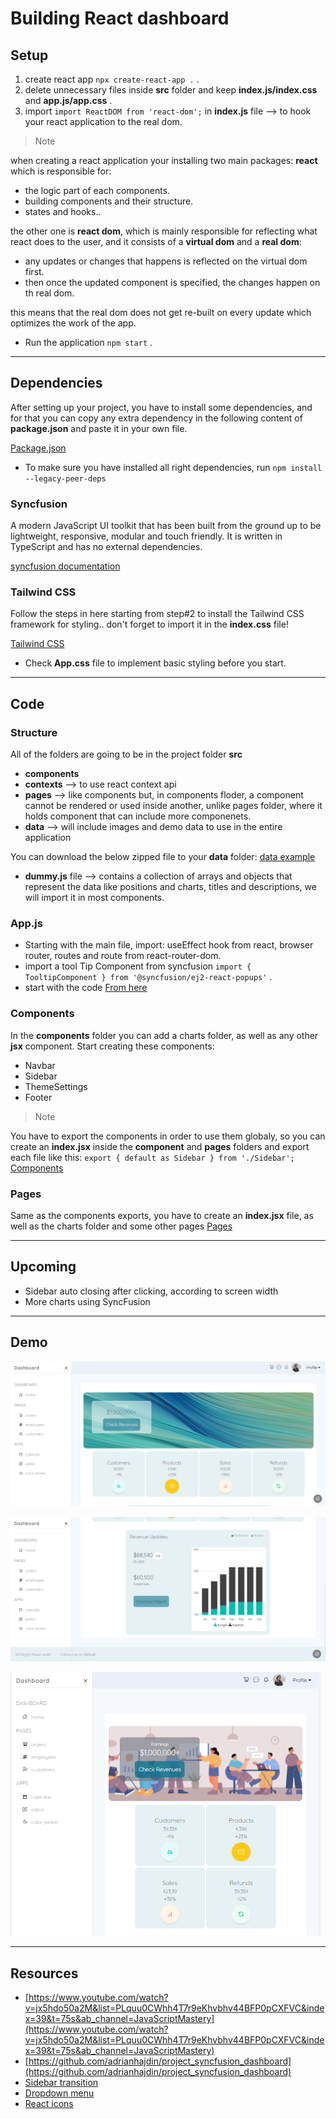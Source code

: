 # Building React dashboard
## Setup 
1. create react app `npx create-react-app .` .
2. delete unnecessary files inside **src** folder and keep **index.js/index.css** and **app.js/app.css** .
3. import `import ReactDOM from 'react-dom';` in **index.js** file --> to hook your react application to the real dom.

> Note

when creating a react application your installing two main packages: **react** which is responsible for:
- the logic part of each components.
- building components and their structure.
- states and hooks..

the other one is **react dom**, which is mainly responsible for reflecting what react does to the user, and it consists of a **virtual dom** and a **real dom**:
- any updates or changes that happens is reflected on the virtual dom first.
- then once the updated component is specified, the changes happen on th real dom.

this means that the real dom does not get re-built on every update which optimizes the work of the app.

- Run the application `npm start` .
________
## Dependencies 
After setting up your project, you have to install some dependencies, and for that you can copy any extra dependency in the following content of **package.json** and paste it in your own file.

[Package.json](https://github.com/adrianhajdin/project_syncfusion_dashboard/blob/main/package.json)

- To make sure you have installed all right dependencies, run `npm install --legacy-peer-deps`

### Syncfusion
A modern JavaScript UI toolkit that has been built from the ground up to be lightweight, responsive, modular and touch friendly. It is written in TypeScript and has no external dependencies.

[syncfusion documentation](https://help.syncfusion.com/)


### Tailwind CSS 
Follow the steps in here starting from step#2 to install the Tailwind CSS framework for styling.. don't forget to import it in the **index.css** file!

[Tailwind CSS](https://tailwindcss.com/docs/guides/create-react-app)

- Check **App.css** file to implement basic styling before you start.
_____

## Code
### Structure
All of the folders are going to be in the project folder **src**
- **components** 
- **contexts** --> to use react context api
- **pages** --> like components but, in components floder, a component cannot be rendered or used inside another, unlike pages folder, where it holds component that can include more componenets.
- **data** --> will include images and demo data to use in the entire application

You can download the below zipped file to your **data** folder:
[data example](https://minhaskamal.github.io/DownGit/#/home?url=https:%2F%2Fgithub.com%2Fadrianhajdin%2Fproject_syncfusion_dashboard%2Ftree%2Fmain%2Fsrc%2Fdata)

- **dummy.js** file --> contains a collection of arrays and objects that represent the data like positions and charts, titles and descriptions, we will import it in most components. 

### App.js
- Starting with the main file, import: useEffect hook from react, browser router, routes and route from react-router-dom.
- import a tool Tip Component from syncfusion `import { TooltipComponent } from '@syncfusion/ej2-react-popups'` .
- start with the code [From here](./src/App.js)

### Components
In the **components** folder you can add a charts folder, as well as any other **jsx** component.
Start creating these components:
- Navbar
- Sidebar
- ThemeSettings
- Footer

> Note

You have to export the components in order to use them globaly, so you can create an **index.jsx** inside the **component** and **pages** folders and export each file like this: `export { default as Sidebar } from './Sidebar';`
[Components](./src/components/)

### Pages
Same as the components exports, you have to create an **index.jsx** file, as well as the charts folder and some other pages
[Pages](./src/pages/)
_____

## Upcoming
- Sidebar auto closing after clicking, according to screen width
- More charts using SyncFusion
_____

## Demo
![Home](./src//data//home.jpg)

![Revenu](./src//data//revenu.jpg)

![Home page on small/medium screen](./src/data/medium.jpg)

____
## Resources
- [https://www.youtube.com/watch?v=jx5hdo50a2M&list=PLquu0CWhh4T7r9eKhvbhv44BFP0pCXFVC&index=39&t=75s&ab_channel=JavaScriptMastery](https://www.youtube.com/watch?v=jx5hdo50a2M&list=PLquu0CWhh4T7r9eKhvbhv44BFP0pCXFVC&index=39&t=75s&ab_channel=JavaScriptMastery)
- [https://github.com/adrianhajdin/project_syncfusion_dashboard](https://github.com/adrianhajdin/project_syncfusion_dashboard)
- [Sidebar transition](https://www.w3schools.com/howto/howto_js_sidenav.asp)
- [Dropdown menu](https://tailwindui.com/components/application-ui/elements/dropdowns)
- [React icons](https://react-icons.github.io/react-icons)